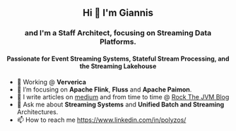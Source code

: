 ## <p align="center">Hi 👋 I'm Giannis</p>

### <p align="center">and I'm a Staff Architect, focusing on Streaming Data Platforms.</p>
#### <p align="center">Passionate for Event Streaming Systems, Stateful Stream Processing, and the Streaming Lakehouse </p>


- 🔭 Working @ **Ververica**
- 🌱 I’m focusing on **Apache Flink**, **Fluss** and **Apache Paimon**.
- 📝 I write articles on [medium](https://medium.com/@ipolyzos_) and from time to time @ [Rock The JVM Blog](https://blog.rockthejvm.com/?_ga=2.239453445.762029918.1671272111-177328410.1670416781)
- 💬 Ask me about **Streaming Systems** and **Unified Batch and Streaming** Architectures.
- 📫 How to reach me https://www.linkedin.com/in/polyzos/





